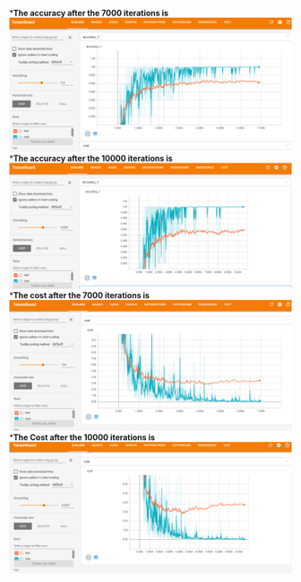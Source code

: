 *********************The accuracy after the 7000 iterations is********************
![](AccuracyAt7000Iterations.PNG)
*********************The accuracy after the 10000 iterations is********************
![](AccuracyAt10000Iterations.PNG)
*********************The cost after the 7000 iterations is********************
![](CostAt7000Iterations.PNG)
*********************The Cost after the 10000 iterations is********************
![](CostAt10000Iterations.PNG)
